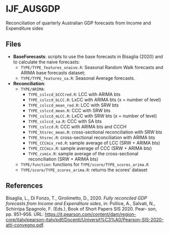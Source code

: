 
<!-- README.md is generated from README.Rmd. Please edit that file -->

# IJF_AUSGDP

<!-- badges: start -->
<!-- badges: end -->

Reconciliation of quarterly Australian GDP forecasts from Income and
Expenditure sides

## Files

-   **BaseForecasts**: scripts to use the base forecasts in
    Bisaglia (2020) and to calculate the naive forecasts:
    -   `TYPE/TYPE_features_snaive.R`: Seasonal Random Walk forecasts
        and ARIMA base forecasts dataset;
    -   `TYPE/TYPE_features_sa.R`: Seasonal Average forecasts.
-   **Reconciliation**:
    -   `TYPE/ARIMA`:
        -   `TYPE_cslccd_bCCCred.R`: LCC with ARIMA bts
        -   `TYPE_cslccd_bLCC.R`: LxCC with ARIMA bts (x = number of
            level)
        -   `TYPE_cslccd_mean_red.R`: LCC with SRW bts
        -   `TYPE_cslccd_mean.R`: CCC with SRW bts
        -   `TYPE_cslccd_mLCC.R`: LxCC with SRW bts (x = number of
            level)
        -   `TYPE_cslccd_sa.R`: CCC with SA bts
        -   `TYPE_cslccd.R`: CCC with ARIMA bts and CCCH
        -   `TYPE_htsrec_mean.R`: cross-sectional reconciliation with
            SRW bts
        -   `TYPE_htsrec.R`: cross-sectional reconciliation with ARIMA
            bts
        -   `TYPE_CCCmix_red.R`: sample average of LCC (SRW + ARIMA bts)
        -   `TYPE_CCCmix.R`: sample average of CCC (SRW + ARIMA bts)
        -   `TYPE_csmix.R`: sample average of the cross-sectional
            reconciliation (SRW + ARIMA bts)
    -   `TYPE/function`: functions for `TYPE/score/TYPE_scores_arima.R`
    -   `TYPE/score/TYPE_scores_arima.R`: returns the scores’ dataset

## References

Bisaglia, L., Di Fonzo, T., Girolimetto, D., 2020. *Fully reconciled GDP
forecasts from Income and Expenditure sides*, in: Pollice, A., Salvati,
N., Schirripa Spagnolo, F. (Eds.), Book of Short Papers SIS 2020. Pear-
son, pp. 951–956. URL:
<https://it.pearson.com/content/dam/region-core/italy/pearson-italy/pdf/Docenti/Universit%C3%A0/Pearson-SIS-2020-atti-convegno.pdf>.
